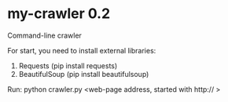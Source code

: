 my-crawler 0.2
==========

Command-line crawler

For start, you need to install external libraries:

1. Requests (pip install requests)
2. BeautifulSoup (pip install beautifulsoup)


Run: python crawler.py <web-page address, started with http:// > <depth of recursion>
